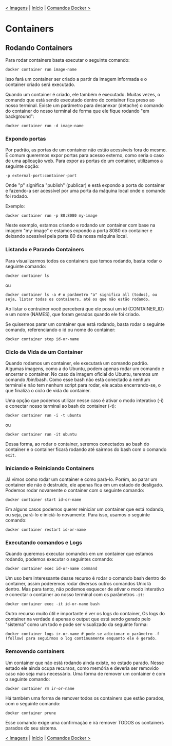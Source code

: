 [< Imagens](4-Imagens.md) | [Início](README.md) | [Comandos Docker >](6-ComandosDocker.md)

# Containers

## Rodando Containers

Para rodar containers basta executar o seguinte comando:

```
docker container run image-name
```
Isso fará um container ser criado a partir da imagem informada e o container criado será executado.

Quando um container é criado, ele também é executado. Muitas vezes, o comando que está sendo executado dentro do container fica preso ao nosso terminal. Existe um parâmetro para desanexar (detache) o comando do container do nosso terminal de forma que ele fique rodando "em background":

```
docker container run -d image-name
```

### Expondo portas

Por padrão, as portas de um container não estão acessíveis fora do mesmo. É comum querermos expor portas para acesso externo, como seria o caso de uma aplicação web. Para expor as portas de um container, utilizamos a seguinte opção:

```
-p external-port:container-port
```

Onde "p" significa "publish" (publicar) e está expondo a porta do container e fazendo-a ser acessível por uma porta da máquina local onde o comando foi rodado.

Exemplo:
```
docker container run -p 80:8080 my-image
```

Neste exemplo, estamos criando e rodando um container com base na imagem "my-image" e estamos expondo a porta 8080 do container e deixando acessível pela porta 80 da nossa máquina local.

### Listando e Parando Containers

Para visualizarmos todos os containers que temos rodando, basta rodar o seguinte comando:
```
docker container ls
```
ou
```
docker container ls -a # o parâmetro "a" significa all (todos), ou seja, listar todas os containers, até os que não estão rodando.
```
Ao listar o contrainer você perceberá que ele posui um id (CONTAINER_ID) e um nome (NAMES), que foram gerados quando ele foi criado.

Se quisermos parar um container que está rodando, basta rodar o seguinte comando, referenciando o id ou nome do container:
```
docker container stop id-or-name
```

### Ciclo de Vida de um Container 

Quando rodamos um container, ele executará um comando padrão. Algumas imagens, como a do Ubuntu, podem apenas rodar um comando e encerrar o container. No caso da imagem oficial do Ubuntu, teremos um comando /bin/bash. Como esse bash não está conectado a nenhum terminal e não tem nenhum script para rodar, ele acaba encerrando-se, o que finaliza o ciclo de vida do container.

Uma opção que podemos utilizar nesse caso é ativar o modo interativo (-i) e conectar nosso terminal ao bash do container (-t):
```
docker container run -i -t ubuntu
```
ou 
```
docker container run -it ubuntu
```

Dessa forma, ao rodar o container, seremos conectados ao bash do container e o container ficará rodando até sairmos do bash com o comando ```exit```.

### Iniciando e Reiniciando Containers

Já vimos como rodar um container e como pará-lo. Porém, ao parar um container ele não é destruído, ele apenas fica em um estado de desligado. Podemos rodar novamente o container com o seguinte comando:

```
docker container start id-or-name
```

Em alguns casos podemos querer reiniciar um container que está rodando, ou seja, pará-lo e iniciá-lo novamente. Para isso, usamos o seguinte comando:

```
docker container restart id-or-name
```

### Executando comandos e Logs

Quando queremos executar comandos em um container que estamos rodando, podemos executar o seguintes comando:

```
docker container exec id-or-name command
```

Um uso bem interessante desse recurso é rodar o comando bash dentro do container, assim poderemos rodar diversos outros comandos Unix lá dentro. Mas para tanto, não podemos esquecer de ativar o modo interativo e conectar o container ao nosso terminal com os parâmetros ```-it```:

```
docker container exec -it id-or-name bash
```

Outro recurso muito útil e importante é ver os logs do container, Os logs do container na verdade é apenas o output que está sendo gerado pelo "sistema" como um todo e pode ser visualizado da seguinte forma:

```
docker container logs ir-or-name # pode-se adicionar o parâmetro -f (follow) para seguirmos o log continuamente enquanto ele é gerado.
```

### Removendo containers

Um container que não está rodando ainda existe, no estado parado. Nesse estado ele ainda ocupa recursos, como memória e deveria ser removido caso não seja mais necessário. Uma forma de remover um container é com o seguinte comando:


```
docker container rm ir-or-name
```

Há também uma forma de remover todos os containers que estão parados, com o seguinte comando:

```
docker container prune
```

Esse comando exige uma confirmação e irá remover TODOS os containers parados do seu sistema.

[< Imagens](4-Imagens.md) | [Início](README.md) | [Comandos Docker >](6-ComandosDocker.md)
